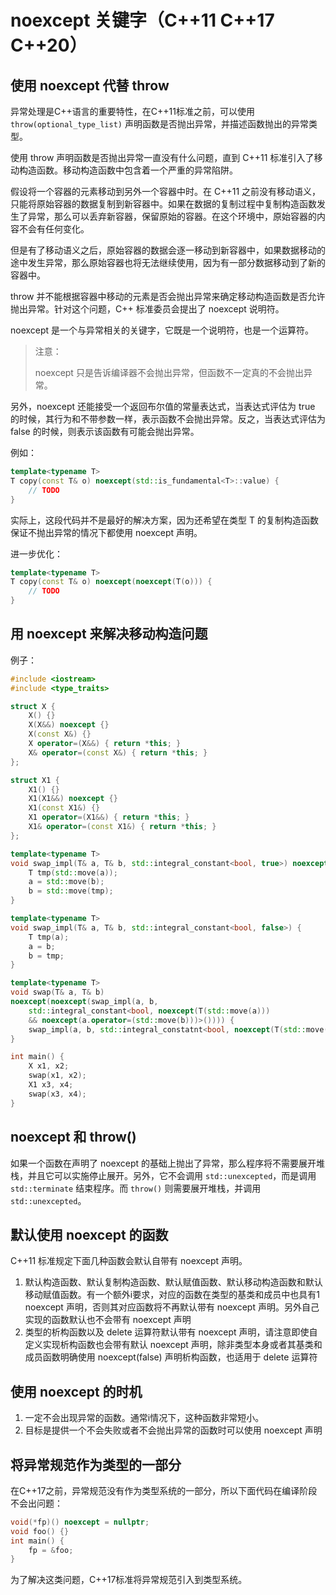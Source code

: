 

# noexcept 关键字（C++11 C++17 C++20）

## 使用 noexcept 代替 throw

异常处理是C++语言的重要特性，在C++11标准之前，可以使用 `throw(optional_type_list)` 声明函数是否抛出异常，并描述函数抛出的异常类型。

使用 throw 声明函数是否抛出异常一直没有什么问题，直到 C++11 标准引入了移动构造函数。移动构造函数中包含着一个严重的异常陷阱。

假设将一个容器的元素移动到另外一个容器中时。在 C++11 之前没有移动语义，只能将原始容器的数据复制到新容器中。如果在数据的复制过程中复制构造函数发生了异常，那么可以丢弃新容器，保留原始的容器。在这个环境中，原始容器的内容不会有任何变化。

但是有了移动语义之后，原始容器的数据会逐一移动到新容器中，如果数据移动的途中发生异常，那么原始容器也将无法继续使用，因为有一部分数据移动到了新的容器中。

throw 并不能根据容器中移动的元素是否会抛出异常来确定移动构造函数是否允许抛出异常。针对这个问题，C++ 标准委员会提出了 noexcept 说明符。

noexcept 是一个与异常相关的关键字，它既是一个说明符，也是一个运算符。

> 注意：
>
> noexcept 只是告诉编译器不会抛出异常，但函数不一定真的不会抛出异常。

另外，noexcept 还能接受一个返回布尔值的常量表达式，当表达式评估为 true 的时候，其行为和不带参数一样，表示函数不会抛出异常。反之，当表达式评估为 false 的时候，则表示该函数有可能会抛出异常。

例如：

```c++
template<typename T>
T copy(const T& o) noexcept(std::is_fundamental<T>::value) {
    // TODO
}
```

实际上，这段代码并不是最好的解决方案，因为还希望在类型 T 的复制构造函数保证不抛出异常的情况下都使用 noexcept 声明。

进一步优化：

```c++
template<typename T>
T copy(const T& o) noexcept(noexcept(T(o))) {
    // TODO
}
```

## 用 noexcept 来解决移动构造问题

例子：

```c++
#include <iostream>
#include <type_traits>

struct X {
    X() {}
    X(X&&) noexcept {}
    X(const X&) {}
    X operator=(X&&) { return *this; }
    X& operator=(const X&) { return *this; }
};

struct X1 {
    X1() {}
    X1(X1&&) noexcept {}
    X1(const X1&) {}
    X1 operator=(X1&&) { return *this; }
    X1& operator=(const X1&) { return *this; }
};

template<typename T>
void swap_impl(T& a, T& b, std::integral_constant<bool, true>) noexcept {
    T tmp(std::move(a));
    a = std::move(b);
    b = std::move(tmp);
}

template<typename T>
void swap_impl(T& a, T& b, std::integral_constant<bool, false>) {
    T tmp(a);
    a = b;
    b = tmp;
}

template<typename T>
void swap(T& a, T& b) 
noexcept(noexcept(swap_impl(a, b,
	std::integral_constant<bool, noexcept(T(std::move(a)))
    && noexcept(a.operator=(std::move(b)))>()))) {
    swap_impl(a, b, std::integral_constatnt<bool, noexcept(T(std::move(a))) && noexcept(a.operator=(std::move(b)))>());
}

int main() {
    X x1, x2;
    swap(x1, x2);
    X1 x3, x4;
    swap(x3, x4);
}
```

## noexcept 和 throw()

如果一个函数在声明了 noexcept 的基础上抛出了异常，那么程序将不需要展开堆栈，并且它可以实施停止展开。另外，它不会调用 `std::unexcepted`，而是调用 `std::terminate` 结束程序。而 `throw()` 则需要展开堆栈，并调用 `std::unexcepted`。

## 默认使用 noexcept 的函数

C++11 标准规定下面几种函数会默认自带有 noexcept 声明。

1. 默认构造函数、默认复制构造函数、默认赋值函数、默认移动构造函数和默认移动赋值函数。有一个额外i要求，对应的函数在类型的基类和成员中也具有1 noexcept 声明，否则其对应函数将不再默认带有 noexcept 声明。另外自己实现的函数默认也不会带有 noexcept 声明
2. 类型的析构函数以及 delete 运算符默认带有 noexcept 声明，请注意即使自定义实现析构函数也会带有默认 noexcept 声明，除非类型本身或者其基类和成员函数明确使用 noexcept(false) 声明析构函数，也适用于 delete 运算符

## 使用 noexcept 的时机

1. 一定不会出现异常的函数。通常i情况下，这种函数非常短小。
2. 目标是提供一个不会失败或者不会抛出异常的函数时可以使用 noexcept 声明

## 将异常规范作为类型的一部分

在C++17之前，异常规范没有作为类型系统的一部分，所以下面代码在编译阶段不会出问题：

```c++
void(*fp)() noexcept = nullptr;
void foo() {}
int main() {
	fp = &foo;
}
```

为了解决这类问题，C++17标准将异常规范引入到类型系统。
